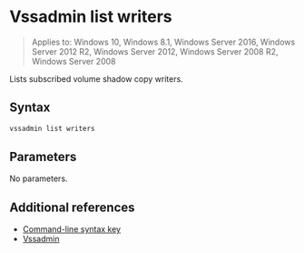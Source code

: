 ﻿# Vssadmin list writers

>Applies to: Windows 10, Windows 8.1, Windows Server 2016, Windows Server 2012 R2, Windows Server 2012, Windows Server 2008 R2, Windows Server 2008

Lists subscribed volume shadow copy writers.

## Syntax

```PowerShell
vssadmin list writers
```

## Parameters

No parameters.

## Additional references

* [Command-line syntax key](https://docs.microsoft.com/previous-versions/windows/it-pro/windows-server-2012-r2-and-2012/cc771080(v%3dws.11))
* [Vssadmin](vssadmin.md)